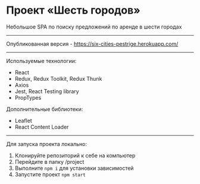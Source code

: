 # Проект «Шесть городов»
Небольшое SPA по поиску предложений по аренде в шести городах

---
Опубликованная версия - https://six-cities-pestrige.herokuapp.com/

---
Используемые технологии:
 - React
 - Redux, Redux Toolkit, Redux Thunk
 - Axios
 - Jest, React Testing library
 - PropTypes

Дополнительные библиотеки:
 - Leaflet
 - React Content Loader

---
Для запуска проекта локально:
1. Клонируйте репозиторий к себе на компьютер
2. Перейдите в папку /project
3. Выполните `npm i` для установки зависимостей
4. Запустите проект `npm start`
